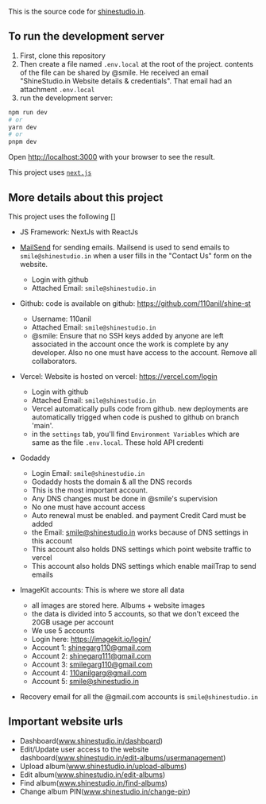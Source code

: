 This is the source code for [shinestudio.in](shinestudio.in).

## To run the development server

1. First, clone this repository
2. Then create a file named `.env.local` at the root of the project. contents of the file can be shared by @smile. He received an email "ShineStudio.in Website details & credentials". That email had an attachment `.env.local`
3. run the development server:

```bash
npm run dev
# or
yarn dev
# or
pnpm dev
```

Open [http://localhost:3000](http://localhost:3000) with your browser to see the result.

This project uses [`next.js`](https://nextjs.org/docs)

## More details about this project

This project uses the following []

- JS Framework: NextJs with ReactJs
- [MailSend](https://accounts.mailersend.com/) for sending emails. Mailsend is used to send emails to `smile@shinestudio.in` when a user fills in the "Contact Us" form on the website.
  - Login with github 
  - Attached Email: `smile@shinestudio.in`

- Github: code is available on github: https://github.com/110anil/shine-st
  - Username: 110anil
  - Attached Email: `smile@shinestudio.in`
  - @smile: Ensure that no SSH keys added by anyone are left associated in the account once the work is complete by any developer. Also no one must have access to the account. Remove all collaborators.
- Vercel: Website is hosted on vercel: https://vercel.com/login
  - Login with github
  - Attached Email: `smile@shinestudio.in`
  - Vercel automatically pulls code from github. new deployments are automatically trigged when code is pushed to github on branch 'main'.
  - in the `settings` tab, you'll find `Environment Variables` which are same as the  file `.env.local`. These hold API credenti
- Godaddy
  - Login Email: `smile@shinestudio.in`
  - Godaddy hosts the domain & all the DNS records
  - This is the most important account.
  - Any DNS changes must be done in @smile's supervision
  - No one must have account access
  - Auto renewal must be enabled. and payment Credit Card must be added
  - the Email: smile@shinestudio.in works because of DNS settings in this account
  - This account also holds DNS settings which point website traffic to vercel
  - This account also holds DNS settings which enable mailTrap to send emails
- ImageKit accounts: This is where we store all data
  - all images are stored here. Albums + website images
  - the data is divided into 5 accounts, so that we don't exceed the 20GB usage per account 
  - We use 5 accounts
  - Login here: https://imagekit.io/login/
  - Account 1: shinegarg110@gmail.com
  - Account 2: shinegarg111@gmail.com
  - Account 3: smilegarg110@gmail.com
  - Account 4: 110anilgarg@gmail.com
  - Account 5: smile@shinestudio.in
- Recovery email for all the @gmail.com accounts is `smile@shinestudio.in`

## Important website urls

- Dashboard(www.shinestudio.in/dashboard)
- Edit/Update user access to the website dashboard(www.shinestudio.in/edit-albums/usermanagement)
- Upload album(www.shinestudio.in/upload-albums)
- Edit album(www.shinestudio.in/edit-albums)
- Find album(www.shinestudio.in/find-albums)
- Change album PIN(www.shinestudio.in/change-pin)
